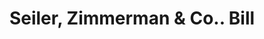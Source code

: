 ---
doi: 10.7916/D8VQ4DT8
date_other: '1890'
date_other_textual: 1890-1899
form: printed ephemera
genre:
- Invoices
name:
- Seiler, Zimmerman & Co.
object_in_context_url: https://biggert.cul.columbia.edu/items/view/ave_biggert_01513
subject_hierarchical_geographic:
- Shamokin, Pennsylvania, United States
subject_name:
- Seiler, Zimmerman & Co.
title: Seiler, Zimmerman & Co.. Bill
sort_title: Seiler, Zimmerman & Co.. Bill
call_number: ave_biggert_01513
coordinates:
- 40.78916666666667,-76.55472222222222
pid: ave_biggert_01513
identifiers: ave_biggert_01513
thumbnail: https://derivativo-3.library.columbia.edu/iiif/2/ldpd:343993/full/!256,256/0/native.jpg
permalink: /biggert/ave_biggert_01513/
layout: iiif-image-page
---